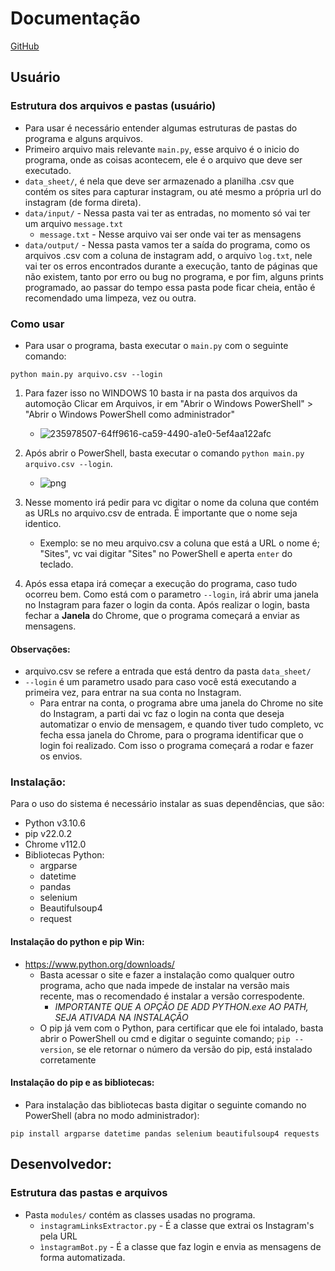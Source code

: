 
# Documentação

[GitHub](https://github.com/AlexSilva-dev/InstagramBot)


## Usuário


### Estrutura dos arquivos e pastas (usuário)
- Para usar é necessário entender algumas estruturas de pastas do programa e alguns arquivos.
- Primeiro arquivo mais relevante `main.py`, esse arquivo é o inicio do programa, onde as coisas acontecem, ele é o arquivo que deve ser executado.
- `data_sheet/`, é nela que deve ser armazenado a planilha .csv que contém os sites para capturar instagram, ou até mesmo a própria url do instagram (de forma direta).
- `data/input/` - Nessa pasta vai ter as entradas, no momento só vai ter um arquivo `message.txt`
    - `message.txt` - Nesse arquivo vai ser onde vai ter as mensagens
- `data/output/` - Nessa pasta vamos ter a saída do programa, como os arquivos .csv com a coluna de instagram add, o arquivo `log.txt`, nele vai ter os erros encontrados durante a execução, tanto de páginas que não existem, tanto por erro ou bug no programa, e por fim, alguns prints programado, ao passar do tempo essa pasta pode ficar cheia, então é recomendado uma limpeza, vez ou outra.

### Como usar
- Para usar o programa, basta executar o `main.py` com o seguinte comando:
~~~
python main.py arquivo.csv --login
~~~

1. Para fazer isso no WINDOWS 10 basta ir na pasta dos arquivos da automoção Clicar em Arquivos, ir em "Abrir o Windows PowerShell" > "Abrir o Windows PowerShell como administrador"
    - ![235978507-64ff9616-ca59-4490-a1e0-5ef4aa122afc](https://user-images.githubusercontent.com/89947341/235983074-a9e32e19-d88c-4e40-b074-48e71da20aa7.png)

2. Após abrir o PowerShell, basta executar o comando `python main.py arquivo.csv --login`.
    - ![png](https://user-images.githubusercontent.com/89947341/235984337-e8f9e01d-767f-4a54-847e-4e68db6092df.png)
3. Nesse momento irá pedir para vc digitar o nome da coluna que contém as URLs no arquivo.csv de entrada. É importante que o nome seja identico.
    - Exemplo: se no meu arquivo.csv a coluna que está a URL o nome é; "Sites", vc vai digitar "Sites" no PowerShell e aperta `enter` do teclado.
5. Após essa etapa irá começar a execução do programa, caso tudo ocorreu bem. Como está com o parametro `--login`, irá abrir uma janela no Instagram para fazer o login da conta. Após realizar o login, basta fechar a **Janela** do Chrome, que o programa começará a enviar as mensagens.

#### Observações:
- arquivo.csv se refere a entrada que está dentro da pasta `data_sheet/`
- `--login` é um parametro usado para caso você está executando a primeira vez, para entrar na sua conta no Instagram.
    - Para entrar na conta, o programa abre uma janela do Chrome no site do Instagram, a parti dai vc faz o login na conta que deseja automatizar o envio de mensagem, e quando tiver tudo completo, vc fecha essa janela do Chrome, para o programa identificar que o login foi realizado. Com isso o programa começará a rodar e fazer os envios.


### Instalação:

Para o uso do sistema é necessário instalar as suas dependências, que são:
- Python v3.10.6
- pip v22.0.2
- Chrome v112.0
- Bibliotecas Python:
    - argparse
    - datetime
    - pandas
    - selenium
    - Beautifulsoup4
    - request

#### Instalação do python e pip Win:
- https://www.python.org/downloads/
    - Basta acessar o site e fazer a instalação como qualquer outro programa, acho que nada impede de instalar na versão mais recente, mas o recomendado é instalar a versão correspodente.
        - *IMPORTANTE QUE A OPÇÃO DE ADD PYTHON.exe AO PATH, SEJA ATIVADA NA INSTALAÇÃO*
    - O pip já vem com o Python, para certificar que ele foi intalado, basta abrir o PowerShell ou cmd e digitar o seguinte comando; `pip --version`, se ele retornar o número da versão do pip, está instalado corretamente


#### Instalação do pip e as bibliotecas:
- Para instalação das bibliotecas basta digitar o seguinte comando no PowerShell (abra no modo administrador):
~~~
pip install argparse datetime pandas selenium beautifulsoup4 requests
~~~


## Desenvolvedor:

### Estrutura das pastas e arquivos
- Pasta `modules/` contém as classes usadas no programa.
    - `instagramLinksExtractor.py` - É a classe que extrai os Instagram's pela URL
    - `ìnstagramBot.py` - É a classe que faz login e envia as mensagens de forma automatizada.

